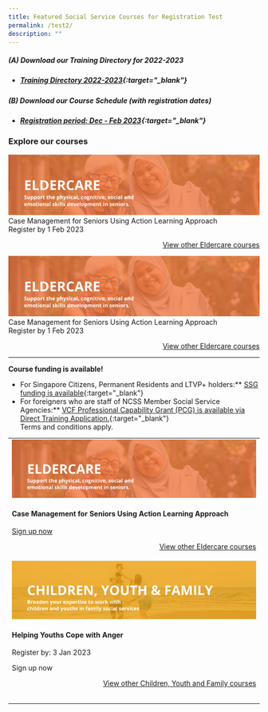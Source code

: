 ```yaml
---
title: Featured Social Service Courses for Registration Test
permalink: /test2/
description: ""
---
```

##### **(A) Download our Training Directory for 2022-2023**
* ##### [Training Directory 2022-2023](/files/Files%20for%20Learners/FY22-Training-Directory-updated-1Sept22.pdf){:target="_blank"} 

##### **(B) Download our Course Schedule (with registration dates)** <br>
* ##### [Registration period: Dec - Feb 2023](/files/Files%20for%20Learners/Monthly%20Featured%20Courses%20-%20Dec%20to%20Mar%202023.pdf){:target="_blank"}


### Explore our courses

![](/images/training/eldercare-v2.png)
Case Management for Seniors Using Action Learning Approach<br>
Register by 1 Feb 2023 

<p style="text-align: right;"><a href="https://www.ssi.gov.sg/training/eldercare/">View other Eldercare courses<a>

![](/images/training/eldercare-v2.png)
Case Management for Seniors Using Action Learning Approach<br>
Register by 1 Feb 2023 

<p style="text-align: right;"><a href="https://www.ssi.gov.sg/training/eldercare/">View other Eldercare courses<a>
	
---
**Course funding is available!**
- For Singapore Citizens, Permanent Residents and LTVP+ holders:** [SSG funding is available](https://www.ssg-wsg.gov.sg/individuals/training-grants-incentives.html){:target="_blank"}
- For foreigners who are staff of NCSS Member Social Service Agencies:** [VCF Professional Capability Grant (PCG) is available via Direct Training Application.](https://www.ncss.gov.sg/grants-search/detail-page/VCFProfessionalCapabilityGrant-LocalTraining){:target="_blank"} <br>
Terms and conditions apply.

<table>
	<tr>
		<td>
			<img src="/images/training/eldercare-v2.png" alt="Caring and communicating with dementia and senior persons courses"><h4>Case Management for Seniors Using Action Learning Approach</h4><p><a href="https://www.ssi.gov.sg/training/eldercare/">Sign up now<p><p style="text-align: right;"><a href="https://www.ssi.gov.sg/training/eldercare/">View other Eldercare courses<a>
			<tr>
				<td>
					<img src="/images/training/cyf-v2.png" alt="Caring and communicating with dementia and senior persons courses"><h4>Helping Youths Cope with Anger</h4><p>Register by: 3 Jan 2023<p><p>Sign up now<p><p style="text-align: right;"><a href="https://www.ssi.gov.sg/training/eldercare/">View other Children, Youth and Family courses<a><table>